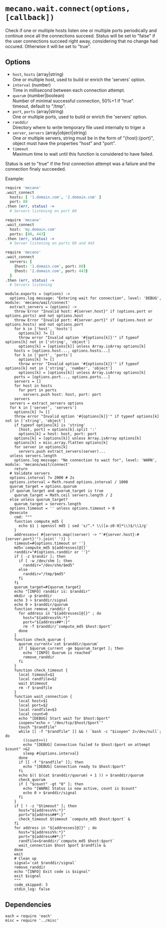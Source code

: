 
# `mecano.wait.connect(options, [callback])`

Check if one or multiple hosts listen one or multiple ports periodically and
continue once all the connections succeed. Status will be set to "false" if the
user connections succeed right away, considering that no change had occured.
Otherwise it will be set to "true".   

## Options

*   `host`, `hosts` (array|string)    
    One or multiple host, used to build or enrich the 'servers' option.   
*   `interval` (number)    
    Time in millisecond between each connection attempt.   
*   `quorum` (number|boolean)    
    Number of minimal successful connection, 50%+1 if "true".   
    timeout, default to "/tmp".   
*   `port`, `ports` (array|string)    
    One or multiple ports, used to build or enrich the 'servers' option.   
*   `randdir`   
    Directory where to write temporary file used internally to triger a 
*   `server`, `servers` (array|object|string)    
    One or multiple servers, string must be in the form of "{host}:{port}",
    object must have the properties "host" and "port".   
*   `timeout`   
    Maximum time to wait until this function is considered to have failed.   

Status is set to "true" if the first connection attempt was a failure and the 
connection finaly succeeded.

Example:

```coffee
require 'mecano'
.wait_connect
  hosts: [ '1.domain.com', '2.domain.com' ]
  port: 80
.then (err, status) ->
  # Servers listening on port 80
```

```coffee
require 'mecano'
.wait_connect
  host: 'my.domain.com'
  ports: [80, 443]
.then (err, status) ->
  # Server listening on ports 80 and 443
```

```coffee
require 'mecano'
.wait_connect
  servers: [
    {host: '1.domain.com', port: 80}
    {host: '2.domain.com', port: 443}
  ]
.then (err, status) ->
  # Servers listening
```

    module.exports = (options) ->
      options.log message: "Entering wait for connection", level: 'DEBUG', module: 'mecano/wait/connect'
      extract_servers = (options) ->
        throw Error "Invalid host: #{server.host}" if (options.port or options.ports) and not options.host
        throw Error "Invalid port: #{server.port}" if (options.host or options.hosts) and not options.port
        for k in ['host', 'hosts']
          options[k] ?= []
          throw error "Invalid option '#{options[k]}'" if typeof options[k] not in ['string', 'object']
          options[k] = [options[k]] unless Array.isArray options[k]
        hosts = [options.host..., options.hosts...]
        for k in ['port', 'ports']
          options[k] ?= []
          throw error "Invalid option '#{options[k]}'" if typeof options[k] not in ['string', 'number', 'object']
          options[k] = [options[k]] unless Array.isArray options[k]
        ports = [options.port..., options.ports...]
        servers = []
        for host in hosts
          for port in ports
            servers.push host: host, port: port
        servers
      servers = extract_servers options
      for k in ['server', 'servers']
        options[k] ?= []
        throw error "Invalid option '#{options[k]}'" if typeof options[k] not in ['string', 'object']
        if typeof options[k] is 'string'
          [host, port] = options[k].split ':'
          options[k] = host: host, port: port
        options[k] = [options[k]] unless Array.isArray options[k]
        options[k] = misc.array.flatten options[k]
        for server in options[k]
          servers.push extract_servers(server)...
      unless servers.length
        options.log message: "No connection to wait for", level: 'WARN', module: 'mecano/wait/connect'
        return 
      # Validate servers
      options.interval ?= 2000 # 2s
      options.interval = Math.round options.interval / 1000
      quorum_target = options.quorum
      if quorum_target and quorum_target is true  
        quorum_target = Math.ceil servers.length / 2
      else unless quorum_target?
        quorum_target = servers.length
      options.timeout = '' unless options.timeout > 0
      @execute
        cmd: """
        function compute_md5 {
          echo $1 | openssl md5 | sed 's/^.* \\([a-z0-9]*\\)$/\\1/g'
        }
        addresses=( #{servers.map((server) -> "'#{server.host}:#{server.port}'").join(' ')} )
        timeout=#{options.timeout or ''}
        md5=`compute_md5 ${addresses[@]}`
        randdir="#{options.randdir or ''}"
        if [ -z $randir ]; then
          if [ -w /dev/shm ]; then
            randdir="/dev/shm/$md5"
          else
            randdir="/tmp/$md5"
          fi
        fi
        quorum_target=#{quorum_target}
        echo "[INFO] randdir is: $randdir"
        mkdir -p $randdir
        echo 3 > $randdir/signal
        echo 0 > $randdir/quorum
        function remove_randdir {
          for address in "${addresses[@]}" ; do
            host="${address%%:*}"
            port="${address##*:}"
            rm -f $randdir/`compute_md5 $host:$port`
          done
        }
        function check_quorum {
          quorum_current=`cat $randdir/quorum`
          if [ $quorum_current -ge $quorum_target ]; then
            echo '[INFO] Quorum is reached'
            remove_randdir
          fi
        }
        function check_timeout {
          local timeout=$1
          local randfile=$2
          wait $timeout
          rm -f $randfile
        }
        function wait_connection {
          local host=$1
          local port=$2
          local randfile=$3
          local count=0
          echo "[DEBUG] Start wait for $host:$port"
          isopen="echo > '/dev/tcp/$host/$port'"
          touch "$randfile"
          while [[ -f "$randfile" ]] && ! `bash -c "$isopen" 2>/dev/null`; do
            ((count++))
            echo "[DEBUG] Connection failed to $host:$port on attempt $count" >&2
            sleep #{options.interval}
          done
          if [[ -f "$randfile" ]]; then
            echo "[DEBUG] Connection ready to $host:$port"
          fi
          echo $(( $(cat $randdir/quorum) + 1 )) > $randdir/quorum
          check_quorum
          if [ "$count" -gt "0" ]; then
            echo "[WARN] Status is now active, count is $count"
            echo 0 > $randdir/signal
          fi
        }
        if [ ! -z "$timeout" ]; then
          host="${address%%:*}"
          port="${address##*:}"
          check_timeout $timeout `compute_md5 $host:$port` &
        fi
        for address in "${addresses[@]}" ; do
          host="${address%%:*}"
          port="${address##*:}"
          randfile=$randdir/`compute_md5 $host:$port`
          wait_connection $host $port $randfile &
        done
        wait
        # Clean up
        signal=`cat $randdir/signal`
        remove_randdir
        echo "[INFO] Exit code is $signal"
        exit $signal
        """
        code_skipped: 3
        stdin_log: false

## Dependencies

    each = require 'each'
    misc = require '../misc'
